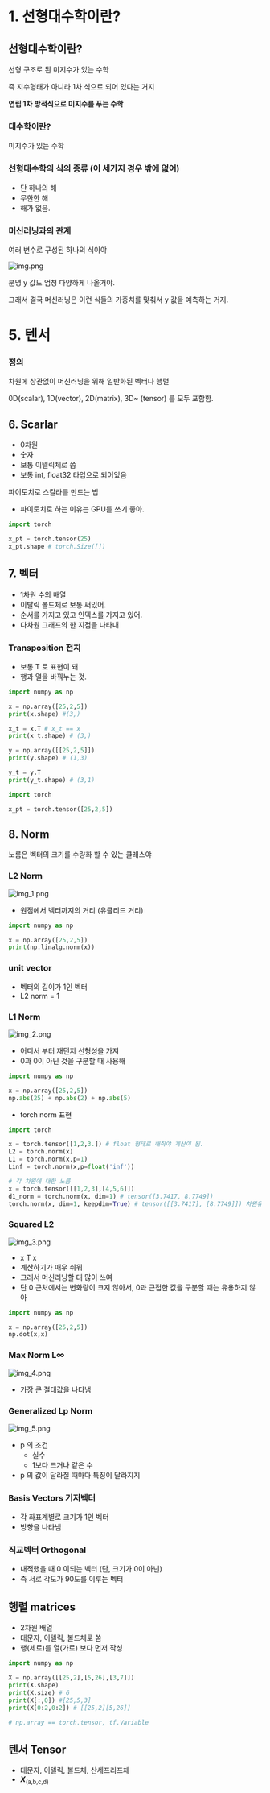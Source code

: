 # 1. 선형대수학이란?

## 선형대수학이란?

선형 구조로 된 미지수가 있는 수학

즉 지수형태가 아니라 1차 식으로 되어 있다는 거지

**연립 1차 방적식으로 미지수를 푸는 수학**

### 대수학이란?

미지수가 있는 수학

### 선형대수학의 식의 종류 (이 세가지 경우 밖에 없어)

- 단 하나의 해
- 무한한 해
- 해가 없음.

### 머신러닝과의 관계

여러 변수로 구성된 하나의 식이야

![img.png](img.png)

분명 y 값도 엄청 다양하게 나올거야. 

그래서 결국 머신러닝은 이런 식들의 가중치를 맞춰서 y 값을 예측하는 거지.



# 5. 텐서

### 정의

차원에 상관없이 머신러닝을 위해 일반화된 벡터나 행렬

0D(scalar), 1D(vector), 2D(matrix), 3D~ (tensor) 를 모두 포함함.

## 6. Scarlar

- 0차원
- 숫자
- 보통 이텔릭체로 씀
- 보통 int, float32 타입으로 되어있음


파이토치로 스칼라를 만드는 법

* 파이토치로 하는 이유는 GPU를 쓰기 좋아.

```python
import torch

x_pt = torch.tensor(25)
x_pt.shape # torch.Size([])
```

## 7. 벡터

- 1차원 수의 배열
- 이탈릭 볼드체로  보통 써있어.
- 순서를 가지고 있고 인덱스를 가지고 있어.
- 다차원 그래프의 한 지점을 나타내

### Transposition 전치

- 보통 T 로 표현이 돼
- 행과 열을 바꿔누는 것.

```python
import numpy as np

x = np.array([25,2,5])
print(x.shape) #(3,)

x_t = x.T # x_t == x
print(x_t.shape) # (3,)

y = np.array([[25,2,5]])
print(y.shape) # (1,3)

y_t = y.T
print(y_t.shape) # (3,1)
```

```python
import torch

x_pt = torch.tensor([25,2,5])

```

## 8. Norm

노름은 벡터의 크기를 수량화 할 수 있는 클래스야

### L2 Norm

![img_1.png](img_1.png)

- 원점에서 벡터까지의 거리 (유클리드 거리)

```python
import numpy as np

x = np.array([25,2,5])
print(np.linalg.norm(x))
```

### unit vector

- 벡터의 길이가 1인 벡터
- L2 norm = 1

### L1 Norm

![img_2.png](img_2.png)

- 어디서 부터 재던지 선형성을 가져
- 0과 0이 아닌 것을 구분할 때 사용해

```python
import numpy as np

x = np.array([25,2,5])
np.abs(25) + np.abs(2) + np.abs(5)
```

- torch norm 표현

```python
import torch

x = torch.tensor([1,2,3.]) # float 형태로 해줘야 계산이 됨.
L2 = torch.norm(x)
L1 = torch.norm(x,p=1)
Linf = torch.norm(x,p=float('inf'))

# 각 차원에 대한 노름
x = torch.tensor([[1,2,3],[4,5,6]])
d1_norm = torch.norm(x, dim=1) # tensor([3.7417, 8.7749])
torch.norm(x, dim=1, keepdim=True) # tensor([[3.7417], [8.7749]]) 차원유지
```

### Squared L2

![img_3.png](img_3.png)

- x T x
- 계산하기가 매우 쉬워
- 그래서 머신러닝할 대 많이 쓰여
- 단 0 근처에서는 변화량이 크지 않아서, 0과 근접한 값을 구분할 때는 유용하지 않아

```python
import numpy as np

x = np.array([25,2,5])
np.dot(x,x)
```

### Max Norm  L∞

![img_4.png](img_4.png)

- 가장 큰 절대값을 나타냄


### Generalized Lp Norm

![img_5.png](img_5.png)

- p 의 조건
  - 실수
  - 1보다 크거나 같은 수
- p 의 값이 달라질 때마다 특징이 달라지지

### Basis Vectors 기저벡터

- 각 좌표계별로 크기가 1인 벡터
- 방향을 나타냄

### 직교벡터 Orthogonal

- 내적했을 때 0 이되는 벡터 (단, 크기가 0이 아닌)
- 즉 서로 각도가 90도를 이루는 벡터

## 행렬 matrices

- 2차원 배열
- 대문자, 이텔릭, 볼드체로 씀
- 행(세로)를 열(가로) 보다 먼저 작성

```python
import numpy as np

X = np.array([[25,2],[5,26],[3,7]])
print(X.shape)
print(X.size) # 6
print(X[:,0]) #[25,5,3]
print(X[0:2,0:2]) # [[25,2][5,26]]

# np.array == torch.tensor, tf.Variable

```

## 텐서 Tensor

- 대문자, 이텔릭, 볼드체, 산세프리프체
- _**X**_<sub>(a,b,c,d)



